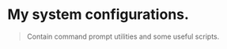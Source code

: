 My system configurations.
========================
>Contain command prompt utilities and some useful scripts.
